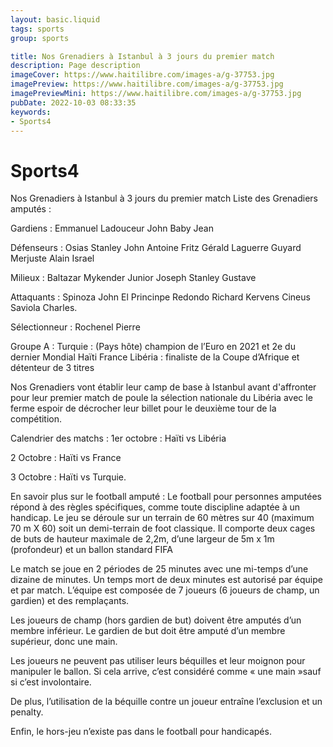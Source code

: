 ```yaml
---
layout: basic.liquid
tags: sports
group: sports

title: Nos Grenadiers à Istanbul à 3 jours du premier match
description: Page description
imageCover: https://www.haitilibre.com/images-a/g-37753.jpg
imagePreview: https://www.haitilibre.com/images-a/g-37753.jpg
imagePreviewMini: https://www.haitilibre.com/images-a/g-37753.jpg
pubDate: 2022-10-03 08:33:35
keywords:
- Sports4
---
```


# Sports4

Nos Grenadiers à Istanbul à 3 jours du premier match
Liste des Grenadiers amputés :

Gardiens :
Emmanuel Ladouceur
John Baby Jean

Défenseurs :
Osias Stanley
John Antoine
Fritz Gérald Laguerre
Guyard Merjuste
Alain Israel

Milieux :
Baltazar Mykender
Junior Joseph
Stanley Gustave

Attaquants :
Spinoza John
El Princinpe Redondo Richard
Kervens Cineus
Saviola Charles.

Sélectionneur : Rochenel Pierre

Groupe A :
Turquie : (Pays hôte) champion de l’Euro en 2021 et 2e du dernier Mondial
Haïti
France
Libéria : finaliste de la Coupe d’Afrique et détenteur de 3 titres

Nos Grenadiers vont établir leur camp de base à Istanbul avant d'affronter pour leur premier match de poule la sélection nationale du Libéria avec le ferme espoir de décrocher leur billet pour le deuxième tour de la compétition.

Calendrier des matchs :
1er octobre :
Haïti vs Libéria

2 Octobre :
Haïti vs France

3 Octobre :
Haïti vs Turquie.

En savoir plus sur le football amputé :
Le football pour personnes amputées répond à des règles spécifiques, comme toute discipline adaptée à un handicap. Le jeu se déroule sur un terrain de 60 mètres sur 40 (maximum 70 m X 60) soit un demi-terrain de foot classique. Il comporte deux cages de buts de hauteur maximale de 2,2m, d’une largeur de 5m x 1m (profondeur) et un ballon standard FIFA

Le match se joue en 2 périodes de 25 minutes avec une mi-temps d’une dizaine de minutes. Un temps mort de deux minutes est autorisé par équipe et par match. L’équipe est composée de 7 joueurs (6 joueurs de champ, un gardien) et des remplaçants.

Les joueurs de champ (hors gardien de but) doivent être amputés d’un membre inférieur. Le gardien de but doit être amputé d’un membre supérieur, donc une main.

Les joueurs ne peuvent pas utiliser leurs béquilles et leur moignon pour manipuler le ballon. Si cela arrive, c’est considéré comme « une main »sauf si c’est involontaire.

De plus, l’utilisation de la béquille contre un joueur entraîne l’exclusion et un penalty.

Enfin, le hors-jeu n’existe pas dans le football pour handicapés.